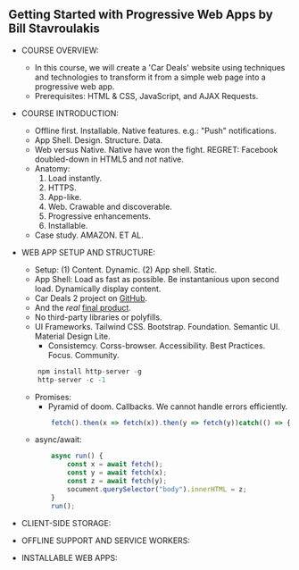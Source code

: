 ## Getting Started with Progressive Web Apps by Bill Stavroulakis

- COURSE OVERVIEW:
    - In this course, we will create a 'Car Deals' website using techniques and technologies to transform it from a simple web page into a progressive web app.
    - Prerequisites: HTML & CSS, JavaScript, and AJAX Requests.

- COURSE INTRODUCTION:
    - Offline first. Installable. Native features. e.g.: "Push" notifications.
    - App Shell. Design. Structure. Data.
    - Web versus Native. Native have won the fight. REGRET: Facebook doubled-down in HTML5 and *not* native.
    - Anatomy: 
        1. Load instantly.
        2. HTTPS.
        3. App-like.
        4. Web. Crawable and discoverable.
        5. Progressive enhancements.
        6. Installable.
    - Case study. AMAZON. ET AL.

- WEB APP SETUP AND STRUCTURE:
    - Setup: (1) Content. Dynamic. (2) App shell. Static.
    - App Shell: Load as fast as possible. Be instantanious upon second load. Dynamically display content.
    - Car Deals 2 project on [GitHub](https://github.com/bstavroulakis/progressive-web-apps).
    - And the *real* [final product](https://www.cardealspwa.com/).
    - No third-party libraries or polyfills.
    - UI Frameworks. Tailwind CSS. Bootstrap. Foundation. Semantic UI. Material Design Lite.
        - Consistemcy. Corss-browser. Accessibility. Best Practices. Focus. Community.
    ```javascript
        npm install http-server -g
        http-server -c -1
    ```
    - Promises: 
        - Pyramid of doom. Callbacks. We cannot handle errors efficiently.
        ```javascript
            fetch().then(x => fetch(x)).then(y => fetch(y))catch(() => {});
        ```
    - async/await:
        ```javascript
            async run() {
                const x = await fetch();
                const y = await fetch(x);
                const z = await fetch(y);
                socument.querySelector("body").innerHTML = z;
            }
            run();
        ```

- CLIENT-SIDE STORAGE:

- OFFLINE SUPPORT AND SERVICE WORKERS:

- INSTALLABLE WEB APPS: